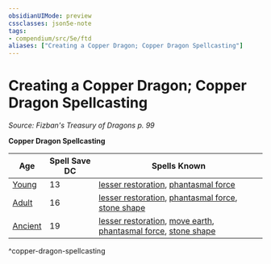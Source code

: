 ```yaml
---
obsidianUIMode: preview
cssclasses: json5e-note
tags:
- compendium/src/5e/ftd
aliases: ["Creating a Copper Dragon; Copper Dragon Spellcasting"]
---
```

# Creating a Copper Dragon; Copper Dragon Spellcasting
*Source: Fizban's Treasury of Dragons p. 99* 

**Copper Dragon Spellcasting**

| Age | Spell Save DC | Spells Known |
|-----|---------------|--------------|
| [Young](/3-Mechanics/CLI/bestiary/dragon/young-copper-dragon.md) | 13 | [lesser restoration](/3-Mechanics/CLI/spells/lesser-restoration.md), [phantasmal force](/3-Mechanics/CLI/spells/phantasmal-force.md) |
| [Adult](/3-Mechanics/CLI/bestiary/dragon/adult-copper-dragon.md) | 16 | [lesser restoration](/3-Mechanics/CLI/spells/lesser-restoration.md), [phantasmal force](/3-Mechanics/CLI/spells/phantasmal-force.md), [stone shape](/3-Mechanics/CLI/spells/stone-shape.md) |
| [Ancient](/3-Mechanics/CLI/bestiary/dragon/ancient-copper-dragon.md) | 19 | [lesser restoration](/3-Mechanics/CLI/spells/lesser-restoration.md), [move earth](/3-Mechanics/CLI/spells/move-earth.md), [phantasmal force](/3-Mechanics/CLI/spells/phantasmal-force.md), [stone shape](/3-Mechanics/CLI/spells/stone-shape.md) |
^copper-dragon-spellcasting